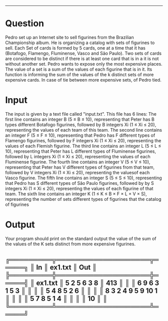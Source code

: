 ------------------------------------------------------------------------------------------------
# Question

Pedro set up an Internet site to sell figurines from the Brazilian Championship album.
He is organizing a catalog with sets of figurines to sell. Each
Set of cards is formed by 5 cards, one at a time that it has
(Botafogo, Flamengo, Fluminense, Vasco and São Paulo). Two sets
of cards are considered to be distinct if there is at least one card that is in a
it is not without another set. Pedro wants to expose only the most expensive places.
The value of a set is a sum of the values of each figurine that is in it. Its function is
informing the sum of the values of the k distinct sets of more expensive cards. In case
of tie between more expensive sets, of Pedro tied.

# Input
The input is given by a text file called "input.txt". This file has 6 lines:
The first line contains an integer B (5 ≤ B ≤ 10), representing that Peter has B types
different Botafogo figurines, followed by B integers Xi (1 ≤ Xi ≤ 20), representing the
values ​​of each team of this team. The second line contains an integer F (5 ≤ F ≤ 10),
representing that Pedro has F different types of Flamengo figurines, followed by F
integers Xi (1 ≤ Xi ≤ 20), representing the values ​​of each Flemish figurine. The third
line contains an integer L (5 ≤ L ≤ 10), representing that Peter has L different types of
Fluminense figurines, followed by L integers Xi (1 ≤ Xi ≤ 20), representing the values ​​of
each Fluminense figurine. The fourth line contains an integer V (5 ≤ V ≤ 10), representing
that Peter has V different types of figurines from that team, followed by V integers Xi (1 ≤ Xi ≤
20), representing the values ​​of each Vasco figurine. The fifth line contains an integer S (5
≤ S ≤ 10), representing that Pedro has S different types of São Paulo figurines, followed by
by S integers Xi (1 ≤ Xi ≤ 20), representing the values ​​of each figurine of that team. The sixth
line contains an integer K (1 ≤ K ≤ B × F × L × V × S), representing the number of sets
different types of figurines that the catalog of figurines

# Output
Your program should print on the standard output the value of the sum of the values of the K sets
distinct from more expensive figurines.

╔═════════╦════════════════════╦═════╗
║ In      ║ ex1.txt            ║ Out ║
╠═════════╬════════════════════╬═════╣
║ ex1.txt ║ 5 2 5 6 3 8        ║ 413 ║
║         ║ 6 9 6 3 1 5 3      ║     ║
║         ║ 5 4 8 5 2 6        ║     ║
║         ║ 8 3 2 4 9 5 9 10 1 ║     ║
║         ║ 5 7 8 5 1 4        ║     ║
║         ║ 10                 ║     ║
╚═════════╩════════════════════╩═════╝
------------------------------------------------------------------------------------------------

